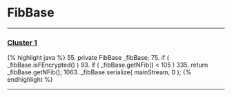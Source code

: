 # FibBase

***

### [Cluster 1](./1)
{% highlight java %}
55. private FibBase _fibBase;
75.     if ( _fibBase.isFEncrypted() )
93.     if ( _fibBase.getNFib() < 105 )
335.         return _fibBase.getNFib();
1063.     _fibBase.serialize( mainStream, 0 );
{% endhighlight %}

***

